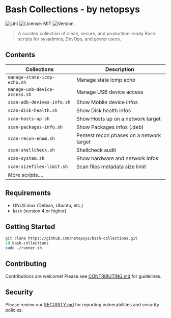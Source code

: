 # Bash Collections - by netopsys

![Lint](https://github.com/netopsys/bash-collections/actions/workflows/lint.yml/badge.svg?style=flat-square&logoColor=white)
![License: MIT](https://img.shields.io/badge/License-MIT-blue.svg?style=flat-square&logo=opensourceinitiative&logoColor=white)
![Version](https://img.shields.io/badge/version-0.21.1-blue.svg?style=flat-square&logoColor=white)

> A curated collection of clean, secure, and production-ready Bash scripts for sysadmins, DevOps, and power users.

## Contents

| Collections                   | Description                                                            |
|-------------------------------|------------------------------------------------------------------------|
| `manage-state-icmp-echo.sh`   | Manage state icmp echo                                                 |
| `manage-usb-device-access.sh` | Manage USB device access                                               |
| `scan-adb-devives-info.sh`    | Show Mobile device infos                                               | 
| `scan-disk-health.sh`         | Show Disk health infos                                                 |
| `scan-hosts-up.sh`            | Show Hosts up on a network target                                      |
| `scan-packages-info.sh`       | Show Packages infos (.deb)                                             |
| `scan-recon-enum.sh`          | Pentest recon phases on a network target                               |
| `scan-shellcheck.sh`          | Shellcheck audit                                                       |
| `scan-system.sh`              | Show hardware and network infos                                        |
| `scan-sizefiles-limit.sh`     | Scan files metadata size limit                                         |
| _More scripts...._            |                                                                        |

## Requirements

- GNU/Linux (Debian, Ubuntu, etc.)
- `bash` (version 4 or higher)

## Getting Started

```bash
git clone https://github.com/netopsys/bash-collections.git
cd bash-collections
sudo ./runner.sh
```
## Contributing

Contributions are welcome! Please see [CONTRIBUTING.md](https://github.com/netopsys/bash-collections.git/blob/main/CONTRIBUTING.md) for guidelines.

## Security

Please review our [SECURITY.md](https://github.com/netopsys/bash-collections.git/blob/main/SECURITY.md) for reporting vulnerabilities and security policies.